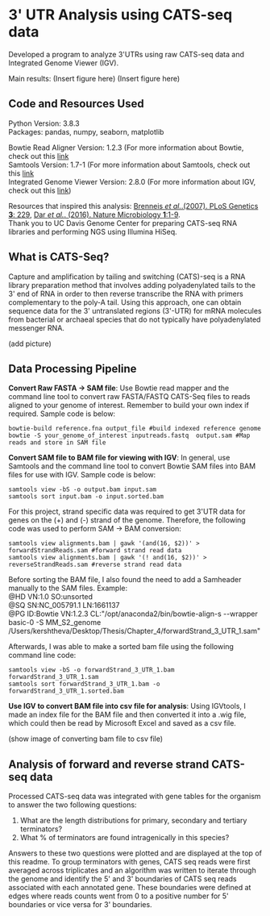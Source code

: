 # 3' UTR Analysis using CATS-seq data
Developed a program to analyze 3'UTRs using raw CATS-seq data and Integrated Genome Viewer (IGV).   

Main results: 
(Insert figure here)
(Insert figure here)

## Code and Resources Used
Python Version: 3.8.3 <br>
Packages: pandas, numpy, seaborn, matplotlib <br>

Bowtie Read Aligner Version: 1.2.3 (For more information about Bowtie, check out this [link](http://bowtie-bio.sourceforge.net/index.shtml) <br>
Samtools Version: 1.7-1 (For more information about Samtools, check out this [link](http://samtools.sourceforge.net/)<br>
Integrated Genome Viewer Version: 2.8.0 (For more information about IGV, check out this [link](http://software.broadinstitute.org/software/igv/)) <br>

Resources that inspired this analysis: [Brenneis *et al.*.(2007). PLoS Genetics **3**: 229](https://www.ncbi.nlm.nih.gov/pmc/articles/PMC2151090/), [Dar *et al.*. (2016). Nature Microbiology **1**:1-9](https://www.nature.com/articles/nmicrobiol2016143#Sec15). <br>
Thank you to UC Davis Genome Center for preparing CATS-seq RNA libraries and performing NGS using Illumina HiSeq. <br>

## What is CATS-Seq? 
Capture and amplification by tailing and switching (CATS)-seq is a RNA library preparation method that involves adding polyadenylated tails to the 3' end of RNA in order to then reverse transcribe the RNA with  primers complementary to the poly-A tail. Using this approach, one can obtain sequence data for the 3' untranslated regions (3'-UTR) for mRNA molecules from bacterial or archaeal species that do not typically have polyadenylated messenger RNA. 

(add picture)

## Data Processing Pipeline

**Convert Raw FASTA -> SAM file**: Use Bowtie read mapper and the command line tool to convert raw FASTA/FASTQ CATS-Seq files to reads aligned to your genome of interest. Remember to build your own index if required. Sample code is below: 
~~~
bowtie-build reference.fna output_file #build indexed reference genome
bowtie -S your_genome_of_interest inputreads.fastq  output.sam #Map reads and store in SAM file 
~~~

**Convert SAM file to BAM file for viewing with IGV**: In general, use Samtools and the command line tool to convert Bowtie SAM files into BAM files for use with IGV. Sample code is below: 
~~~
samtools view -bS -o output.bam input.sam
samtools sort input.bam -o input.sorted.bam
~~~
For this project, strand specific data was required to get 3'UTR data for genes on the (+) and (-) strand of the genome. Therefore, the following code was used to perform SAM -> BAM conversion: 
~~~
samtools view alignments.bam | gawk '(and(16, $2))' > forwardStrandReads.sam #forward strand read data
samtools view alignments.bam | gawk '(! and(16, $2))' > reverseStrandReads.sam #reverse strand read data
~~~

Before sorting the BAM file, I also found the need to add a Samheader manually to the SAM files.  Example: <br>
@HD	VN:1.0	SO:unsorted <br>
@SQ	SN:NC_005791.1	LN:1661137<br>
@PG	ID:Bowtie	VN:1.2.3	CL:"/opt/anaconda2/bin/bowtie-align-s --wrapper basic-0 -S MM_S2_genome <br> /Users/kershtheva/Desktop/Thesis/Chapter_4/forwardStrand_3_UTR_1.sam" <br>

Afterwards, I was able to make a sorted bam file using the following command line code: 
~~~
samtools view -bS -o forwardStrand_3_UTR_1.bam forwardStrand_3_UTR_1.sam
samtools sort forwardStrand_3_UTR_1.bam -o forwardStrand_3_UTR_1.sorted.bam
~~~
**Use IGV to convert BAM file into csv file for analysis**: Using IGVtools, I made an index file for the BAM file and then converted it into a .wig file, which could then be read by Microsoft Excel and saved as a csv file.

(show image of converting bam file to csv file)

## Analysis of forward and reverse strand CATS-seq data
Processed CATS-seq data was integrated with gene tables for the organism to answer the two following  questions: <br>
1. What are the length distributions for primary, secondary and tertiary terminators? 
2. What % of terminators are found intragenically in this species? 

Answers to these two questions were plotted and are displayed at the top of this readme. To group terminators with genes, CATS seq reads were first averaged across triplicates and an algorithm was written to iterate through the genome and identify the 5' and 3' boundaries of CATS seq reads associated with each annotated gene. These boundaries were defined at edges where reads counts went from 0 to a positive number for 5' boundaries or vice versa for 3' boundaries. 
